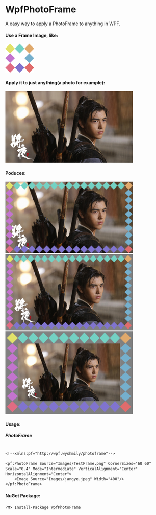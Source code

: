 # WpfPhotoFrame
A easy way to apply a PhotoFrame to anything in WPF.

#### Use a Frame Image, like:
<img src="https://github.com/wyshmily/WpfPhotoFrame/blob/master/WpfPhotoFrame.Demo/Images/TestFrame.png" width="90">

#### Apply it to just anything(a photo for example):
<img src="https://github.com/wyshmily/WpfPhotoFrame/blob/master/WpfPhotoFrame.Demo/Images/jangye.jpeg" width="400">

#### Poduces:
<img src="https://github.com/wyshmily/WpfPhotoFrame/blob/master/WpfPhotoFrame.Demo/Images/result.png" width="400">
<img src="https://github.com/wyshmily/WpfPhotoFrame/blob/master/WpfPhotoFrame.Demo/Images/result2.png" width="400">
<img src="https://github.com/wyshmily/WpfPhotoFrame/blob/master/WpfPhotoFrame.Demo/Images/result3.png" width="400">

#### Usage:

##### PhotoFrame
````xaml

<!--xmlns:pf="http://wpf.wyshmily/photoframe"-->

<pf:PhotoFrame Source="Images/TestFrame.png" CornerSizes="60 60" Scale="0.4" Mode="Intermediate" VerticalAlignment="Center" HorizontalAlignment="Center">
    <Image Source="Images/jangye.jpeg" Width="400"/>
</pf:PhotoFrame>

````

#### NuGet Package:
`PM> Install-Package WpfPhotoFrame`
